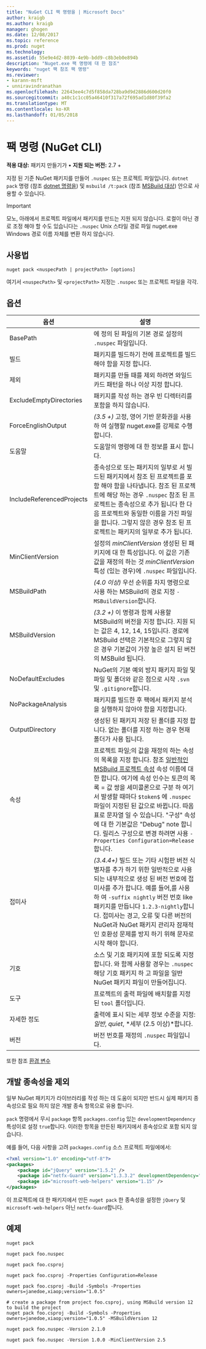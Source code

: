```yaml
---
title: "NuGet CLI 팩 명령을 | Microsoft Docs"
author: kraigb
ms.author: kraigb
manager: ghogen
ms.date: 12/08/2017
ms.topic: reference
ms.prod: nuget
ms.technology: 
ms.assetid: 55e9e4d2-8039-4e9b-bdd9-c8b3eb0e894b
description: "Nuget.exe 팩 명령에 대 한 참조"
keywords: "nuget 팩 참조 팩 명령"
ms.reviewer:
- karann-msft
- unniravindranathan
ms.openlocfilehash: 22643ee4c7d5f858da728ba9d9d2886d600d20f0
ms.sourcegitcommit: a40c1c1cc05a46410f317a72f695ad1d80f39fa2
ms.translationtype: MT
ms.contentlocale: ko-KR
ms.lasthandoff: 01/05/2018
---
```

# <a name="pack-command-nuget-cli"></a>팩 명령 (NuGet CLI)

**적용 대상:** 패키지 만들기가 &bullet; **지원 되는 버전:** 2.7 +

지정 된 기준 NuGet 패키지를 만들어 `.nuspec` 또는 프로젝트 파일입니다. `dotnet pack` 명령 (참조 [dotnet 명령을](dotnet-Commands.md)) 및 `msbuild /t:pack` (참조 [MSBuild 대상](../schema/msbuild-targets.md)) 안으로 사용할 수 있습니다.

> [!Important]
> 모노, 아래에서 프로젝트 파일에서 패키지를 만드는 지원 되지 않습니다. 로컬이 아닌 경로 조정 해야 할 수도 있습니다는 `.nuspec` Unix 스타일 경로 파일 nuget.exe Windows 경로 이름 자체를 변환 하지 않습니다.

## <a name="usage"></a>사용법

```
nuget pack <nuspecPath | projectPath> [options]
```

여기서 `<nuspecPath>` 및 `<projectPath>` 지정는 `.nuspec` 또는 프로젝트 파일을 각각.

## <a name="options"></a>옵션

| 옵션 | 설명 |
| --- | --- |
| BasePath | 에 정의 된 파일의 기본 경로 설정의 `.nuspec` 파일입니다. |
| 빌드 | 패키지를 빌드하기 전에 프로젝트를 빌드해야 함을 지정 합니다. |
| 제외 | 패키지를 만들 때를 제외 하려면 와일드 카드 패턴을 하나 이상 지정 합니다. |
| ExcludeEmptyDirectories | 패키지를 작성 하는 경우 빈 디렉터리를 포함을 하지 않습니다. |
| ForceEnglishOutput | *(3.5 +)*  고정, 영어 기반 문화권을 사용 하 여 실행할 nuget.exe를 강제로 수행 합니다. |
| 도움말 | 도움말의 명령에 대 한 정보를 표시 합니다. |
| IncludeReferencedProjects | 종속성으로 또는 패키지의 일부로 서 빌드된 패키지에서 참조 된 프로젝트를 포함 해야 함을 나타냅니다. 참조 된 프로젝트에 해당 하는 경우 `.nuspec` 참조 된 프로젝트는 종속성으로 추가 됩니다 한 다음 프로젝트와 동일한 이름을 가진 파일을 합니다. 그렇지 않은 경우 참조 된 프로젝트는 패키지의 일부로 추가 됩니다. |
| MinClientVersion | 설정의 *minClientVersion* 생성된 된 패키지에 대 한 특성입니다. 이 값은 기존 값을 재정의 하는 것 *minClientVersion* 특성 (있는 경우)에 `.nuspec` 파일입니다. |
| MSBuildPath | *(4.0 이상)*  우선 순위를 차지 명령으로 사용 하는 MSBuild의 경로 지정 `-MSBuildVersion`합니다. |
| MSBuildVersion | *(3.2 +)*  이 명령과 함께 사용할 MSBuild의 버전을 지정 합니다. 지원 되는 값은 4, 12, 14, 15입니다. 경로에 MSBuild 선택은 기본적으로 그렇지 않은 경우 기본값이 가장 높은 설치 된 버전의 MSBuild 됩니다. |
| NoDefaultExcludes | NuGet의 기본 예외 방지 패키지 파일 및 파일 및 폴더와 같은 점으로 시작 `.svn` 및 `.gitignore`합니다. |
| NoPackageAnalysis | 패키지를 빌드한 후 팩에서 패키지 분석을 실행하지 않아야 함을 지정합니다. |
| OutputDirectory | 생성된 된 패키지 저장 된 폴더를 지정 합니다. 없는 폴더를 지정 하는 경우 현재 폴더가 사용 됩니다. |
| 속성 | 프로젝트 파일;의 값을 재정의 하는 속성의 목록을 지정 합니다. 참조 [일반적인 MSBuild 프로젝트 속성](/visualstudio/msbuild/common-msbuild-project-properties) 속성 이름에 대 한 합니다. 여기에 속성 인수는 토큰의 목록 = 값 쌍을 세미콜론으로 구분 하 여기서 발생할 때마다 `$token$` 에 `.nuspec` 파일이 지정된 된 값으로 바뀝니다. 따옴표로 문자열 일 수 있습니다. "구성" 속성에 대 한 기본값은 "Debug" note 합니다. 릴리스 구성으로 변경 하려면 사용 `-Properties Configuration=Release`합니다. |
| 접미사 | *(3.4.4+)*  빌드 또는 기타 시험판 버전 식별자를 추가 하기 위한 일반적으로 사용 되는 내부적으로 생성 된 버전 번호에 접미사를 추가 합니다. 예를 들어,를 사용 하 여 `-suffix nightly` 버전 번호 like 패키지를 만듭니다 `1.2.3-nightly`합니다. 접미사는 경고, 오류 및 다른 버전의 NuGet과 NuGet 패키지 관리자 잠재적인 호환성 문제를 방지 하기 위해 문자로 시작 해야 합니다. |
| 기호 | 소스 및 기호 패키지에 포함 되도록 지정 합니다. 와 함께 사용할 경우는 `.nuspec` 해당 기호 패키지 하 고 파일을 일반 NuGet 패키지 파일이 만들어집니다. |
| 도구 | 프로젝트의 출력 파일에 배치할를 지정 된 `tool` 폴더입니다. |
| 자세한 정도 | 출력에 표시 되는 세부 정보 수준을 지정: *일반*, *quiet*, *세부 (2.5 이상)*합니다. |
| 버전 | 버전 번호를 재정의 `.nuspec` 파일입니다. |

또한 참조 [환경 변수](cli-ref-environment-variables.md)

## <a name="excluding-development-dependencies"></a>개발 종속성을 제외

일부 NuGet 패키지가 라이브러리를 작성 하는 데 도움이 되지만 반드시 실제 패키지 종속성으로 필요 하지 않은 개발 종속 항목으로 유용 합니다.

`pack` 명령에서 무시 `package` 항목 `packages.config` 있는 `developmentDependency` 특성이로 설정 `true`합니다. 이러한 항목을 만든된 패키지에서 종속성으로 포함 되지 않습니다.

예를 들어, 다음 사항을 고려 `packages.config` 소스 프로젝트 파일에에서:

```xml
<?xml version="1.0" encoding="utf-8"?>
<packages>
    <package id="jQuery" version="1.5.2" />
    <package id="netfx-Guard" version="1.3.3.2" developmentDependency="true" />
    <package id="microsoft-web-helpers" version="1.15" />
</packages>
```

이 프로젝트에 대 한 패키지에서 만든 `nuget pack` 한 종속성을 설정한 `jQuery` 및 `microsoft-web-helpers` 아닌 `netfx-Guard`합니다.

## <a name="examples"></a>예제

```
nuget pack

nuget pack foo.nuspec

nuget pack foo.csproj

nuget pack foo.csproj -Properties Configuration=Release

nuget pack foo.csproj -Build -Symbols -Properties owners=janedoe,xiaop;version="1.0.5"

# create a package from project foo.csproj, using MSBuild version 12 to build the project
nuget pack foo.csproj -Build -Symbols -Properties owners=janedoe,xiaop;version="1.0.5" -MSBuildVersion 12

nuget pack foo.nuspec -Version 2.1.0

nuget pack foo.nuspec -Version 1.0.0 -MinClientVersion 2.5
```
